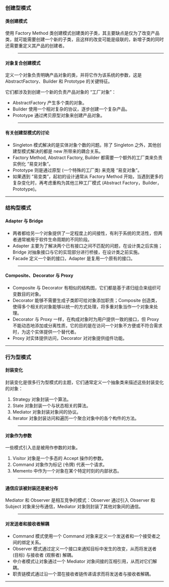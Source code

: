 ### 创建型模式
#### 类创建模式

使用 Factory Method 类创建模式创建类的子类，其主要缺点是仅为了改变产品类，就可能需要创建一个新的子类，且这样的改变可能是级联的，新增子类的同时还需要重定义其产品的创建者。

>---
#### 对象复合创建模式

定义一个对象负责明确产品对象的类，并将它作为该系统的参数，这是 AbstractFactory、Builder 和 Prototype 的关键特征。

它们都涉及到创建一个新的负责产品对象的 “工厂对象”：
  - AbstractFactory 产生多个类的对象。
  - Builder 使用一个相对复杂的协议，逐步创建一个复杂产品。
  - Prototype 通过拷贝原型对象来创建产品对象。

>---
#### 有关创建型模式的讨论

- Singleton 模式解决的是实体对象个数的问题。除了 Singleton 之外，其他创建型模式解决的都是 new 所带来的耦合关系。
- Factory Method, Abstract Factory, Builder 都需要一个额外的工厂类来负责实例化 “易变对象”。
- Prototype 则是通过原型 (一个特殊的工厂类) 来克隆 “易变对象”。
- 如果遇到 “易变类”，起初的设计通常从 Factory Method 开始，当遇到更多的复杂变化时，再考虑重构为其他三种工厂模式 (Abstract Factory，Builder，Prototype)。

---
### 结构型模式
#### Adapter 与 Bridge

- 两者都给另一个对象提供了一定程度上的间接性，有利于系统的灵活性，但两者通常被用于软件生命周期的不同阶段。
- Adapter 主要为了解决两个已有接口之间不匹配的问题，在设计类之后实施；Bridge 对抽象接口与它的实现部分进行桥接，在设计类之前实施。
- Facade 定义一个新的接口，Adapter 是复用一个原有的接口。
  
>---
#### Composite、Decorator 与 Proxy

- Composite 与 Decorator 有相似的结构图，它们都是基于递归组合来组织可变数目的对象。
- Decorator 能够不需要生成子类即可给对象添加职责；Composite 创造类，使得多个相关的对象能够以统一的方式处理，将多重对象当作一个对象来处理。
- Decorator 与 Proxy 一样，在构成对象时为用户提供一致的接口，但 Proxy 不能动态地添加或分离性质，它的目的是在访问一个对象不方便或不符合需求时，为这个实体提供一个替代者。
- Proxy 对实体提供访问，Decorator 对对象提供组件功能。

---
### 行为型模式
#### 封装变化

封装变化是很多行为型模式的主题，它们通常定义一个抽象类来描述这些封装变化的对象：
  1. Strategy 对象封装一个算法。
  2. State 对象封装一个与状态相关的算法。
  3. Mediator 对象封装对象间的协议。
  4. Iterator 对象封装访问和遍历一个聚合对象中的各个构件的方法。
  
>---
#### 对象作为参数

一些模式引入总是被用作参数的对象。
  1. Visitor 对象是一个多态的 Accept 操作的参数。
  2. Command 对象作为标记 (令牌) 代表一个请求。
  3. Memento 中作为一个对象在某个特定时刻的内部状态。

>---
#### 通信应该被封装还是被分布

Mediator 和 Observer 是相互竞争的模式：Observer 通过引入 Observer 和 Subject 对象来分布通信，Mediator 对象则封装了其他对象间的通信。

>---
#### 对发送者和接收者解耦

- Command 模式使用一个 Command 对象来定义一个发送者和一个接受者之间的绑定关系。
- Observer 模式通过定义一个接口来通知目标中发生的改变，从而将发送者 (目标) 与接收者 (观察者) 解耦。
- 中介者模式让对象通过一个 Mediator 对象间接的互相引用，从而对它们解耦。
- 职责链模式通过沿一个潜在接收者链传递请求而将发送者与接收者解耦。

---